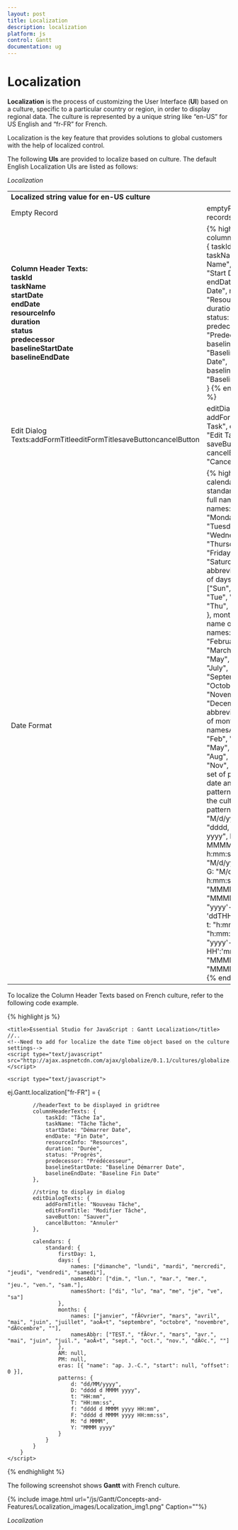 ```yaml
---
layout: post
title: Localization
description: localization
platform: js
control: Gantt
documentation: ug
---
```


# Localization

**Localization** is the process of customizing the User Interface (**UI**) based on a culture, specific to a particular country or region, in order to display regional data. The culture is represented by a unique string like “en-US” for US English and “fr-FR” for French.

Localization is the key feature that provides solutions to global customers with the help of localized control. 

The following **UIs** are provided to localize based on culture. The default English Localization UIs are listed as follows:

_Localization_

<table>
<tr>
<td colspan = "2">
<b>Localized string value for en-US culture</b></td></tr>
<tr>
<td>
Empty Record</td><td>
emptyRecord: "No records to display"</td></tr>
<tr>
<td>
<b>Column Header Texts:<b><br/>
taskId<br/>
taskName<br/>
startDate<br/>
endDate<br/>
resourceInfo<br/>
duration<br/>
status<br/>
predecessor<br/>
baselineStartDate<br/>
baselineEndDate<br/>
</td>
<td>
{% highlight js %}
columnHeaderTexts: 
{
taskId: "ID",
taskName: "Task Name",
startDate: "Start Date",
endDate: "End Date",
resourceInfo: "Resources",
duration: "Duration",
status: "Progress",
predecessor: "Predecessor",
baselineStartDate: "Baseline Start Date",
baselineEndDate: "Baseline End Date"
}
{% endhighlight %}
</td></tr>
<tr>
<td>
Edit Dialog Texts:addFormTitleeditFormTitlesaveButtoncancelButton</td><td>
editDialogTexts: {     addFormTitle: "New Task",     editFormTitle: "Edit Task",     saveButton: "Save",     cancelButton: "Cancel" },</td></tr>
<tr>
<td>
Date Format</td><td>
{% highlight js %}
calendars: 
{
standard: {
days: 
{
// full name of days
names: ["Sunday", "Monday", "Tuesday", "Wednesday", "Thursday", "Friday", "Saturday"],
// abbreviated names of days
namesAbbr: ["Sun", "Mon", "Tue", "Wed", "Thu", "Fri", "Sat"],
},
months: {
// full name of months
names: ["January", "February", "March", "April", "May", "June", "July", "August", "September", "October", "November", "December"],
// abbreviated name of months
namesAbbr: ["Jan", "Feb", "Mar", "Apr", "May", "Jun", "Jul", "Aug", "Sep", "Oct", "Nov", "Dec"]
},
// set of predefined date and time patterns used by the culture.
patterns: {
d: "M/d/yyyy",
D: "dddd, MMMM dd, yyyy",
F: "dddd, MMMM dd, yyyy h:mm:ss tt",
g: "M/d/yyyy h:mm tt",
G: "M/d/yyyy h:mm:ss tt",
m: "MMMM dd",
M: "MMMM dd",
s: "yyyy'-'MM'-'ddTHH':'mm':'ss",
t: "h:mm tt",
T: "h:mm:ss tt",
u: "yyyy'-'MM'-'dd HH':'mm':'ss'Z'",
y: "MMMM, yyyy",
Y: "MMMM, yyyy"
}     
} 
}
{% endhighlight %}
</td></tr>
</table>


To localize the Column Header Texts based on French culture, refer to the following code example.

{% highlight js %}

<!DOCTYPE html>

<html xmlns="http://www.w3.org/1999/xhtml">
<head>

    <title>Essential Studio for JavaScript : Gantt Localization</title>
    //..
    <!--Need to add for localize the date Time object based on the culture settings-->
    <script type="text/javascript" src="http://ajax.aspnetcdn.com/ajax/globalize/0.1.1/cultures/globalize.cultures.js"></script>

    <script type="text/javascript">

ej.Gantt.localization["fr-FR"] = {

            //headerText to be displayed in gridtree
            columnHeaderTexts: {
                taskId: "Tâche Ia",
                taskName: "Tâche Tâche",
                startDate: "Démarrer Date",
                endDate: "Fin Date",
                resourceInfo: "Resources",
                duration: "Durée",
                status: "Progrès",
                predecessor: "Prédécesseur",
                baselineStartDate: "Baseline Démarrer Date",
                baselineEndDate: "Baseline Fin Date"
            },

            //string to display in dialog 
            editDialogTexts: {
                addFormTitle: "Nouveau Tâche",
                editFormTitle: "Modifier Tâche",
                saveButton: "Sauver",
                cancelButton: "Annuler"
            },

            calendars: {
                standard: {
                    firstDay: 1,
                    days: {
                        names: ["dimanche", "lundi", "mardi", "mercredi", "jeudi", "vendredi", "samedi"],
                        namesAbbr: ["dim.", "lun.", "mar.", "mer.", "jeu.", "ven.", "sam."],
                        namesShort: ["di", "lu", "ma", "me", "je", "ve", "sa"]
                    },
                    months: {
                        names: ["janvier", "fÃ©vrier", "mars", "avril", "mai", "juin", "juillet", "aoÃ»t", "septembre", "octobre", "novembre", "dÃ©cembre", ""],
                        namesAbbr: ["TEST.", "fÃ©vr.", "mars", "avr.", "mai", "juin", "juil.", "aoÃ»t", "sept.", "oct.", "nov.", "dÃ©c.", ""]
                    },
                    AM: null,
                    PM: null,
                    eras: [{ "name": "ap. J.-C.", "start": null, "offset": 0 }],
                    patterns: {
                        d: "dd/MM/yyyy",
                        D: "dddd d MMMM yyyy",
                        t: "HH:mm",
                        T: "HH:mm:ss",
                        f: "dddd d MMMM yyyy HH:mm",
                        F: "dddd d MMMM yyyy HH:mm:ss",
                        M: "d MMMM",
                        Y: "MMMM yyyy"
                    }
                }
            }
        }
    </script>

</head>

<body>   



<script type="text/javascript">



$(function () {
$("#GanttContainer").ejGantt({
//...
locale: "fr-FR"
});
});

</script>

</body>

</html>



{% endhighlight %}



The following screenshot shows **Gantt** with French culture.

{% include image.html url="/js/Gantt/Concepts-and-Features/Localization_images/Localization_img1.png" Caption=""%}

_Localization_

